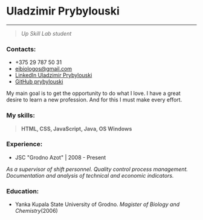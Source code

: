 # Uladzimir Prybylouski

---

> _Up Skill Lab student_

### Contacts:

- +375 29 787 50 31
- eibiologos@gmail.com
- [LinkedIn Uladzimir Prybylouski](https://www.linkedin.com/in/uladzimir-prybylouski-a15ab21b5?lipi=urn%3Ali%3Apage%3Ad_flagship3_profile_view_base_contact_details%3BQ11L2AAdQdia2KOpPXV%2FEQ%3D%3D)
- [GitHub prybylouski](https://github.com/prybylouski)

My main goal is to get the opportunity to do what I love. I have a great desire to learn a new profession. And for this I must make every effort.

### My skills:
>
> **HTML, CSS, JavaScript, Java, OS Windows**

### Experience:

- JSC "Grodno Azot" | 2008 - Present

_As a supervisor of shift personnel. Quality control process management. Documentation and analysis of technical and economic indicators._

### Education:

- Yanka Kupala State University of Grodno.
  _Magister of Biology and Chemistry_(2006)
